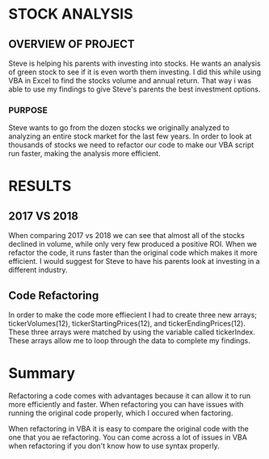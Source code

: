 # STOCK ANALYSIS 

## OVERVIEW OF PROJECT

Steve is helping his parents with investing into stocks. He wants an analysis of green stock to see if it is even worth them investing. I did this while using VBA in Excel to find the stocks volume and annual return. That way i was able to use my findings to give Steve's parents the best investment options. 


### PURPOSE 

Steve wants to go from the dozen stocks we originally analyzed to analyzing an entire stock market for the last few years. In order to look at thousands of stocks we need to refactor our code to make our VBA script run faster, making the analysis more efficient. 

# RESULTS

## 2017 VS 2018
When comparing 2017 vs 2018 we can see that almost all of the stocks declined in volume, while only very few produced a positive ROI. When we refactor the code, it runs faster than the original code which makes it more efficient. I would suggest for Steve to have his parents look at investing in a different industry. 


## Code Refactoring

In order to make the code more effiecient I had to create three new arrays; tickerVolumes(12), tickerStartingPrices(12), and tickerEndingPrices(12). 
These three arrays were matched by using the variable called tickerIndex. These arrays allow me to loop through the data to complete my findings. 

# Summary

Refactoring a code comes with advantages because it can allow it to run more efficiently and faster. When refactoring you can have issues with running the original code properly, which I occured when factoring. 

When refactoring in VBA it is easy to compare the original code with the one that you ae refactoring. You can come across a lot of issues in VBA when refactoring if you don't know how to use syntax properly. 


